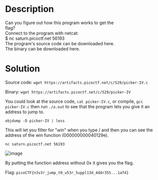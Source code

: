 # Description

Can you figure out how this program works to get the <br>
flag? <br>
Connect to the program with netcat: <br>
$ nc saturn.picoctf.net 56193 <br>
The program's source code can be downloaded here. <br>
The binary can be downloaded here.

# Solution

Source code: ```wget https://artifacts.picoctf.net/c/529/picker-IV.c```

Binary: ```wget https://artifacts.picoctf.net/c/529/picker-IV```

You could look at the source code, `cat picker-IV.c`, or compile, `gcc picker-IV.c` then run `./a.out` to see that the program lets you give it an address to jump to.

`objdump -D picker-IV | less`

This will let you filter for "win" when you type / and then you can see the address of the win function (000000000040129e).

`nc saturn.picoctf.net 56193`

![image](https://github.com/noamgariani11/picoGym-Exclusive/assets/91398631/31640409-6e05-49c2-8f35-ac2f777b61c9)

By putting the function address without 0x it gives you the flag.

Flag: ```picoCTF{n3v3r_jump_t0_u53r_5uppl13d_4ddr355...1af4}```
